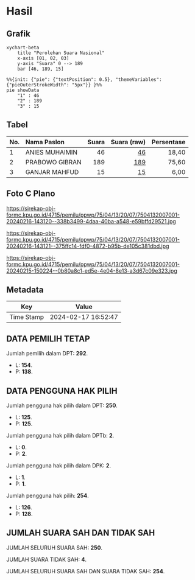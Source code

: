 # Hasil

## Grafik

```mermaid
xychart-beta
    title "Perolehan Suara Nasional"
    x-axis [01, 02, 03]
    y-axis "Suara" 0 --> 189
    bar [46, 189, 15]
```

```mermaid
%%{init: {"pie": {"textPosition": 0.5}, "themeVariables": {"pieOuterStrokeWidth": "5px"}} }%%
pie showData
    "1" : 46
    "2" : 189
    "3" : 15
```

## Tabel

| No. | Nama Paslon    | Suara | Suara (raw) | Persentase |
|:--- |:-------------- | -----:| -----------:| ----------:|
| 1   | ANIES MUHAIMIN | 46    | [46][p-1]   | 18,40      |
| 2   | PRABOWO GIBRAN | 189   | [189][p-2]  | 75,60      |
| 3   | GANJAR MAHFUD  | 15    | [15][p-3]   | 6,00       |


[p-1]: https://github.com/gigit-pemilu/pemilu-2024/blob/main/pilpres/hitung-suara/sub/75-gorontalo/sub/04-pohuwato/sub/13-popayato-barat/sub/2007-molosipat-utara/sub/001-tps/sub/paslon-1.txt
[p-2]: https://github.com/gigit-pemilu/pemilu-2024/blob/main/pilpres/hitung-suara/sub/75-gorontalo/sub/04-pohuwato/sub/13-popayato-barat/sub/2007-molosipat-utara/sub/001-tps/sub/paslon-2.txt
[p-3]: https://github.com/gigit-pemilu/pemilu-2024/blob/main/pilpres/hitung-suara/sub/75-gorontalo/sub/04-pohuwato/sub/13-popayato-barat/sub/2007-molosipat-utara/sub/001-tps/sub/paslon-3.txt

## Foto C Plano

https://sirekap-obj-formc.kpu.go.id/4715/pemilu/ppwp/75/04/13/20/07/7504132007001-20240216-143120--338b3499-4daa-40ba-a548-e59bffd29521.jpg

https://sirekap-obj-formc.kpu.go.id/4715/pemilu/ppwp/75/04/13/20/07/7504132007001-20240216-143121--375ffc14-fdf0-4872-b95b-de105c381dbd.jpg

https://sirekap-obj-formc.kpu.go.id/4715/pemilu/ppwp/75/04/13/20/07/7504132007001-20240215-150224--0b80a8c1-ed5e-4e04-8e13-a3d67c09e323.jpg


## Metadata

| Key        | Value               |
| ---------- | ------------------- |
| Time Stamp | 2024-02-17 16:52:47 |


## DATA PEMILIH TETAP

Jumlah pemilih dalam DPT: **292**.
 * L: **154**.
 * P: **138**.

## DATA PENGGUNA HAK PILIH

Jumlah pengguna hak pilih dalam DPT: **250**.
 * L: **125**.
 * P: **125**.

Jumlah pengguna hak pilih dalam DPTb: **2**.
 * L: **0**.
 * P: **2**.

Jumlah pengguna hak pilih dalam DPK: **2**.
 * L: **1**.
 * P: **1**.

Jumlah pengguna hak pilih: **254**.
 * L: **126**.
 * P: **128**.

## JUMLAH SUARA SAH DAN TIDAK SAH

JUMLAH SELURUH SUARA SAH: **250**.

JUMLAH SUARA TIDAK SAH: **4**.

JUMLAH SELURUH SUARA SAH DAN SUARA TIDAK SAH: **254**.


